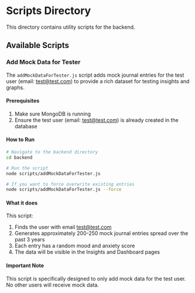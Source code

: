 # Scripts Directory

This directory contains utility scripts for the backend.

## Available Scripts

### Add Mock Data for Tester

The `addMockDataForTester.js` script adds mock journal entries for the test user (email: test@test.com) to provide a rich dataset for testing insights and graphs.

#### Prerequisites

1. Make sure MongoDB is running
2. Ensure the test user (email: test@test.com) is already created in the database

#### How to Run

```bash
# Navigate to the backend directory
cd backend

# Run the script
node scripts/addMockDataForTester.js

# If you want to force overwrite existing entries
node scripts/addMockDataForTester.js --force
```

#### What it does

This script:
1. Finds the user with email test@test.com
2. Generates approximately 200-250 mock journal entries spread over the past 3 years
3. Each entry has a random mood and anxiety score
4. The data will be visible in the Insights and Dashboard pages

#### Important Note

This script is specifically designed to only add mock data for the test user. No other users will receive mock data. 